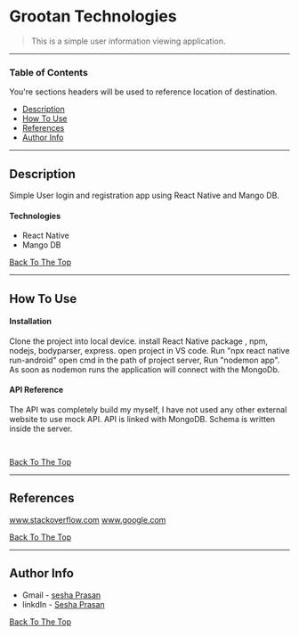 # Grootan Technologies

> This is a simple user information viewing application.

---

### Table of Contents
You're sections headers will be used to reference location of destination.

- [Description](#description)
- [How To Use](#how-to-use)
- [References](#references)
- [Author Info](#author-info)

---

## Description

Simple User login and registration app using React Native and Mango DB.

#### Technologies

- React Native
- Mango DB

[Back To The Top](#read-me-template)

---

## How To Use

#### Installation

Clone the project into local device. 
install React Native package , npm, nodejs, bodyparser, express. 
open project in VS code. 
Run "npx react native run-android"
open cmd in the path of project server,
Run "nodemon app".
As soon as nodemon runs the application will connect with the MongoDb.  

#### API Reference
The API was completely build my myself, I have not used any other external website to use mock API. 
API is linked with MongoDB.
Schema is written inside the server.
```html
    
```
[Back To The Top](#read-me-template)

---

## References

www.stackoverflow.com
www.google.com

[Back To The Top](#read-me-template)

---



## Author Info

- Gmail - [sesha Prasan](seshaprasan3113@gmail.com)
- linkdIn - [Sesha Prasan ](https://www.linkedin.com/in/sesha-prasan)

[Back To The Top](#read-me-template)
